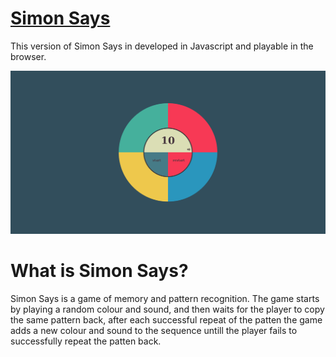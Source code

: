 # [Simon Says](https://darrylpargeter.co.uk/simon_says/)

This version of Simon Says in developed in Javascript and playable in the browser.

![Simon Says](imgs/simon_says.png)

# What is Simon Says?

Simon Says is a game of memory and pattern recognition. The game starts by playing a random colour
and sound, and then waits for the player to copy the same pattern back, after each successful
repeat of the patten the game adds a new colour and sound to the sequence untill the player fails
to successfully repeat the patten back.
